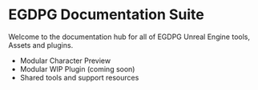 # EGDPG Documentation Suite

Welcome to the documentation hub for all of EGDPG Unreal Engine tools, Assets and plugins.

- Modular Character Preview
- Modular WIP Plugin (coming soon)
- Shared tools and support resources
